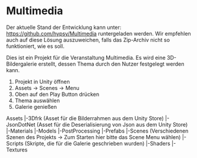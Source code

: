 # Multimedia
Der aktuelle Stand der Entwicklung kann unter: https://github.com/hypsy/Multimedia runtergeladen werden. 
Wir empfehlen auch auf diese Lösung auszuweichen, falls das Zip-Archiv nicht so funktioniert, wie es soll.

Dies ist ein Projekt für die Veranstaltung Multimedia. Es wird eine 3D-Bildergalerie erstellt, dessen Thema durch den Nutzer festgelegt werden kann.

1. Projekt in Unity öffnen 
2. Assets -> Scenes -> Menu
3. Oben auf den Play Button drücken 
4. Thema auswählen
5. Galerie genießen


Assets
|-3Dfrk (Asset für die Bilderrahmen aus dem Unity Store)
|-JsonDotNet (Asset für die Deserialisierung von Json aus dem Unity Store)
|-Materials
|-Models
|-PostProcessing
|-Prefabs
|-Scenes (Verschiedenen Szenen des Projekts -> Zum Starten hier bitte das Scene Menu wählen)
|-Scripts (Skripte, die für die Galerie geschrieben wurden)
|-Shaders
|-Textures

